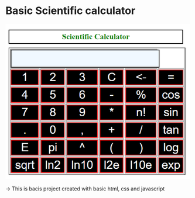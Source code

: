 # Basic Scientific calculator

![output screen shot](screenshot.png)

-> This is bacis project created with basic html, css and javascript